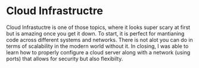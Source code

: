 
# Cloud Infrastructre

  Cloud Infrastuctre is one of those topics, where it looks super scary at first but is amazing once you get it down. To start, it is perfect for mantianing code across different systems and networks. There is not alot you can do in terms of scalability in the modern world without it. In closing, I was able to learn how to properly configure a cloud server along with a network (using ports) that allows for security but also flexibilty.